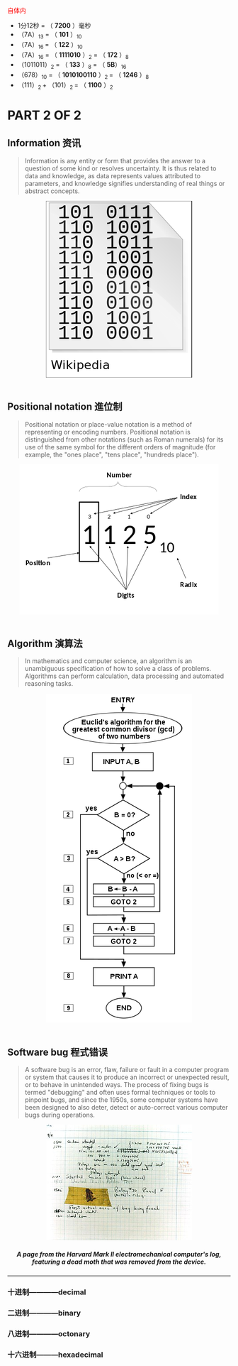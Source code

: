 
 <font color="red">自体内</font>
 
* 1分12秒 = （ **7200** ）毫秒
* （7A）<sub>13</sub> = （ **101** ）<sub>10</sub> 
* （7A）<sub>16 </sub>= （ **122** ）<sub>10 </sub>
* （7A）<sub>16</sub> = （ **1111010** ）<sub>2</sub> = （ **172** ）<sub>8 </sub>
* （1011011）<sub>2</sub> = （ **133** ）<sub>8</sub> = （ **5B**）<sub>16 </sub>
* （678）<sub>10</sub> = （ **1010100110** ）<sub>2 </sub>= （ **1246** ）<sub>8 </sub>
* （111）<sub>2 </sub>+ （101）<sub>2 </sub>= （ **1100** ）<sub>2</sub>

# PART 2 OF 2

## **Information 资讯**
>Information is any entity or form that provides the answer to a question of some kind or resolves uncertainty. It is thus related to data and knowledge, as data represents values attributed to parameters, and knowledge signifies understanding of real things or abstract concepts.

<div style="text-align:center">
<img src="images/名词解析/2/informat.png"/>
</div>
<br>

## **Positional notation  進位制**
>Positional notation or place-value notation is a method of representing or encoding numbers. Positional notation is distinguished from other notations (such as Roman numerals) for its use of the same symbol for the different orders of magnitude (for example, the "ones place", "tens place", "hundreds place").
<div style="text-align: center">
<img src="images/名词解析/2/po.png"/>
</div>
<br>

## **Algorithm 演算法**
>In mathematics and computer science, an algorithm is an unambiguous specification of how to solve a class of problems. Algorithms can perform calculation, data processing and automated reasoning tasks.
<div style="text-align: center">
<img src="images/名词解析/2/alo.png"/>
</div>
<br>

## **Software bug 程式错误**
>A software bug is an error, flaw, failure or fault in a computer program or system that causes it to produce an incorrect or unexpected result, or to behave in unintended ways. The process of fixing bugs is termed "debugging" and often uses formal techniques or tools to pinpoint bugs, and since the 1950s, some computer systems have been designed to also deter, detect or auto-correct various computer bugs during operations.

<div style="text-align: center">
<img src="images/名词解析/2/bug.jpg"/>
</div>

##### <center> A page from the Harvard Mark II electromechanical computer's log, featuring a dead moth that was removed from the device.</center>

---------


### 十进制————**decimal** 
### 二进制————**binary**
### 八进制————**octonary**
### 十六进制———**hexadecimal**